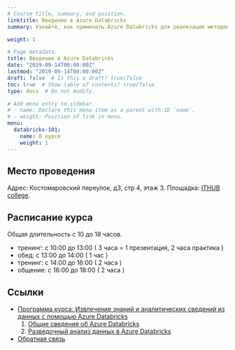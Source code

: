```yaml
---
# Course title, summary, and position.
linktitle: Введение в Azure Databricks
summary: Узнайте, как применить Azure Databricks для реализации методов прогнозной и аналитической обработки данных, таких как исследовательский анализ данных, обучение моделей, анализ текста и глубокое обучение.

weight: 1

# Page metadata.
title: Введение в Azure Databricks
date: "2019-09-14T00:00:00Z"
lastmod: "2019-09-14T00:00:00Z"
draft: false  # Is this a draft? true/false
toc: true  # Show table of contents? true/false
type: docs  # Do not modify.

# Add menu entry to sidebar.
# - name: Declare this menu item as a parent with ID `name`.
# - weight: Position of link in menu.
menu:
  databricks-101:
    name: О курсе
    weight: 1
---
```


## Место проведения

Адрес: Костомаровский переулок, д3, стр 4, этаж 3. 
Площадка: [ITHUB college](https://ithub.ru/). 

## Расписание курса

Общая длительность с 10 до 18 часов.

* тренинг: с 10:00 до 13:00 ( 3 часа = 1 презентация, 2 часа практика )
* обед:    с 13:00 до 14:00 ( 1 час )
* тренинг: с 14:00 до 16:00 ( 2 часа )
* общение: с 16:00 до 18:00 ( 2 часа )

## Ссылки

* [Программа курса: Извлечение знаний и аналитических сведений из данных с помощью Azure Databricks](https://docs.microsoft.com/ru-ru/learn/paths/data-science/)
  1. [Общие сведения об Azure Databricks](https://docs.microsoft.com/ru-ru/learn/modules/intro-to-azure-databricks/index)
  2. [Разведочный анализ данных в Azure Databricks](https://docs.microsoft.com/ru-ru/learn/modules/perform-exploratory-data-analysis-with-azure-databricks/index)
* [Обратная связь](https://forms.office.com/Pages/ResponsePage.aspx?id=Lk-Uiqpa3kC4qERf60hbfOPWxmmfrf9OinvDoc826f1UMElHMkk2NkRQWkRJN0tWUklFNUlWTkszUi4u)

